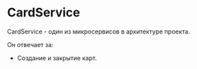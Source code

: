 # CardService
CardService - один из микросервисов в архитектуре проекта. 

Он отвечает за:
- Создание и закрытие карт.
